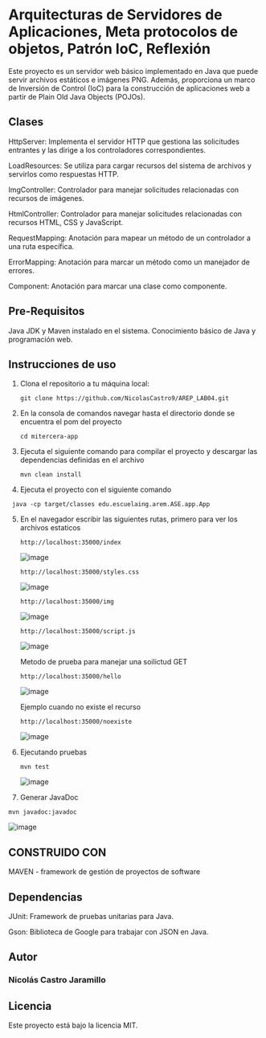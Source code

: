 # Arquitecturas de Servidores de Aplicaciones, Meta protocolos de objetos, Patrón IoC, Reflexión
Este proyecto es un servidor web básico implementado en Java que puede servir archivos estáticos e imágenes PNG. Además, proporciona un marco de Inversión de Control (IoC) para la construcción de aplicaciones web a partir de Plain Old Java Objects (POJOs).

## Clases
HttpServer: Implementa el servidor HTTP que gestiona las solicitudes entrantes y las dirige a los controladores correspondientes.

LoadResources: Se utiliza para cargar recursos del sistema de archivos y servirlos como respuestas HTTP.

ImgController: Controlador para manejar solicitudes relacionadas con recursos de imágenes.

HtmlController: Controlador para manejar solicitudes relacionadas con recursos HTML, CSS y JavaScript.

RequestMapping: Anotación para mapear un método de un controlador a una ruta específica.

ErrorMapping: Anotación para marcar un método como un manejador de errores.

Component:  Anotación para marcar una clase como componente.
## Pre-Requisitos

Java JDK y Maven instalado en el sistema.
Conocimiento básico de Java y programación web.

## Instrucciones de uso

1. Clona el repositorio a tu máquina local:
   ```
   git clone https://github.com/NicolasCastro9/AREP_LAB04.git
   ```
2. En la consola de comandos navegar hasta el directorio donde se encuentra el pom del proyecto
   ```
   cd mitercera-app
   ```
3. Ejecuta el siguiente comando para compilar el proyecto y descargar las dependencias definidas en el archivo
   ```
   mvn clean install
   ```
4. Ejecuta el proyecto con el siguiente comando
  ```
   java -cp target/classes edu.escuelaing.arem.ASE.app.App
   ```
5. En el navegador escribir las siguientes rutas, primero para ver los archivos estaticos
    ```
   http://localhost:35000/index
   ```
    
   ![image](https://github.com/NicolasCastro9/AREP_LAB04/assets/98556822/fc1bec72-6171-4b9d-8067-67083909e95f)

   ```
   http://localhost:35000/styles.css
   ```
   ![image](https://github.com/NicolasCastro9/AREP_LAB04/assets/98556822/e77bfafa-ac20-4d05-b587-b6656a0b3db9)

   ```
   http://localhost:35000/img
   ```
   ![image](https://github.com/NicolasCastro9/AREP_LAB04/assets/98556822/4fac4470-db50-45fd-8547-bc47d9d003dc)

   ```
   http://localhost:35000/script.js
   ```
   ![image](https://github.com/NicolasCastro9/AREP_LAB04/assets/98556822/810ef2cb-0c8e-4ede-a5c8-25a84ad7e4b3)

   Metodo de prueba para manejar una soilictud GET
   ```
   http://localhost:35000/hello
   ```   
   ![image](https://github.com/NicolasCastro9/AREP_LAB04/assets/98556822/50481ef9-40aa-4bab-84c8-0294eaea1206)

   Ejemplo cuando no existe el recurso

   ```
   http://localhost:35000/noexiste
   ```
   ![image](https://github.com/NicolasCastro9/AREP_LAB04/assets/98556822/e2090b99-de6c-455f-8656-e4cb6a88b731)

   

9. Ejecutando pruebas
   ```
   mvn test
   ```
   ![image](https://github.com/NicolasCastro9/AREP_LAB04/assets/98556822/a9f39a87-bdb1-4a0f-8454-41aa98f147b3)

10. Generar JavaDoc
   ```
   mvn javadoc:javadoc
   ``` 
   ![image](https://github.com/NicolasCastro9/AREP_LAB04/assets/98556822/90569149-e761-4b27-a593-9a2e364c683e)


## CONSTRUIDO CON

MAVEN -  framework de gestión de proyectos de software

## Dependencias
JUnit: Framework de pruebas unitarias para Java.

Gson: Biblioteca de Google para trabajar con JSON en Java.

## Autor
### Nicolás Castro Jaramillo

## Licencia
Este proyecto está bajo la licencia MIT.
